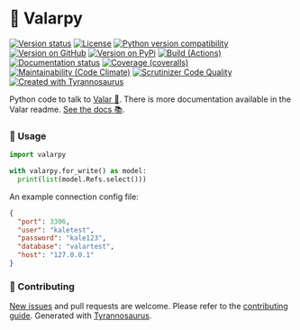 # 🌴 Valarpy

[![Version status](https://img.shields.io/pypi/status/valarpy?label=status)](https://pypi.org/project/valarpy)
[![License](https://img.shields.io/badge/License-Apache%202.0-blue.svg)](https://opensource.org/licenses/Apache-2.0)
[![Python version compatibility](https://img.shields.io/pypi/pyversions/valarpy?label=Python)](https://pypi.org/project/valarpy)
[![Version on GitHub](https://img.shields.io/github/v/release/dmyersturnbull/valarpy?include_prereleases&label=GitHub)](https://github.com/dmyersturnbull/valarpy/releases)
[![Version on PyPi](https://img.shields.io/pypi/v/valarpy?label=PyPi)](https://pypi.org/project/valarpy)
[![Build (Actions)](https://img.shields.io/github/workflow/status/dmyersturnbull/valarpy/Build%20&%20test?label=Tests)](https://github.com/dmyersturnbull/valarpy/actions)
[![Documentation status](https://readthedocs.org/projects/valarpy/badge)](https://valarpy.readthedocs.io/en/stable/)
[![Coverage (coveralls)](https://coveralls.io/repos/github/dmyersturnbull/valarpy/badge.svg?branch=main&service=github)](https://coveralls.io/github/dmyersturnbull/valarpy?branch=main)
[![Maintainability (Code Climate)](https://api.codeclimate.com/v1/badges/d09d2fe2feec87da1816/maintainability)](https://codeclimate.com/github/dmyersturnbull/valarpy/maintainability)
[![Scrutinizer Code Quality](https://scrutinizer-ci.com/g/dmyersturnbull/valarpy/badges/quality-score.png?b=main)](https://scrutinizer-ci.com/g/dmyersturnbull/valarpy/?branch=main)
[![Created with Tyrannosaurus](https://img.shields.io/badge/Created_with-Tyrannosaurus-0000ff.svg)](https://github.com/dmyersturnbull/tyrannosaurus)

Python code to talk to [Valar 🌲](https://github.com/dmyersturnbull/valar-schema).
There is more documentation available in the Valar readme.
[See the docs 📚](https://valarpy.readthedocs.io/en/stable/).

### 🔨 Usage

```python
import valarpy

with valarpy.for_write() as model:
  print(list(model.Refs.select()))
```

An example connection config file:

```json
{
  "port": 3306,
  "user": "kaletest",
  "password": "kale123",
  "database": "valartest",
  "host": "127.0.0.1"
}
```

### 🍁 Contributing

[New issues](https://github.com/dmyersturnbull/valarpy/issues) and pull requests are welcome.
Please refer to the [contributing guide](https://github.com/dmyersturnbull/valarpy/blob/master/CONTRIBUTING.md).
Generated with [Tyrannosaurus](https://github.com/dmyersturnbull/tyrannosaurus).
